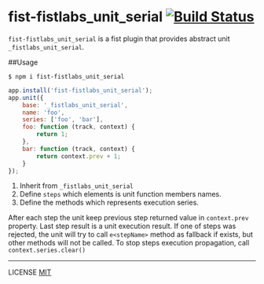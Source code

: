 fist-fistlabs_unit_serial [![Build Status](https://travis-ci.org/fistlabs/fist-fistlabs_unit_serial.svg)](https://travis-ci.org/fistlabs/fist-fistlabs_unit_serial)
=========

```fist-fistlabs_unit_serial``` is a fist plugin that provides abstract unit ```_fistlabs_unit_serial```.

##Usage

```
$ npm i fist-fistlabs_unit_serial
```

```js
app.install('fist-fistlabs_unit_serial');
app.unit({
    base: '_fistlabs_unit_serial',
    name: 'foo',
    series: ['foo', 'bar'],
    foo: function (track, context) {
        return 1;
    },
    bar: function (track, context) {
        return context.prev + 1;
    }
});
```

1. Inherit from ```_fistlabs_unit_serial```
2. Define ```steps``` which elements is unit function members names.
3. Define the methods which represents execution series.

After each step the unit keep previous step returned value in ```context.prev``` property.
Last step result is a unit execution result. If one of steps was rejected, the unit will try to call ```e<stepName>``` method as fallback if exists, but other methods will not be called. To stop steps execution propagation, call ```context.series.clear()```

---------
LICENSE [MIT](LICENSE)
